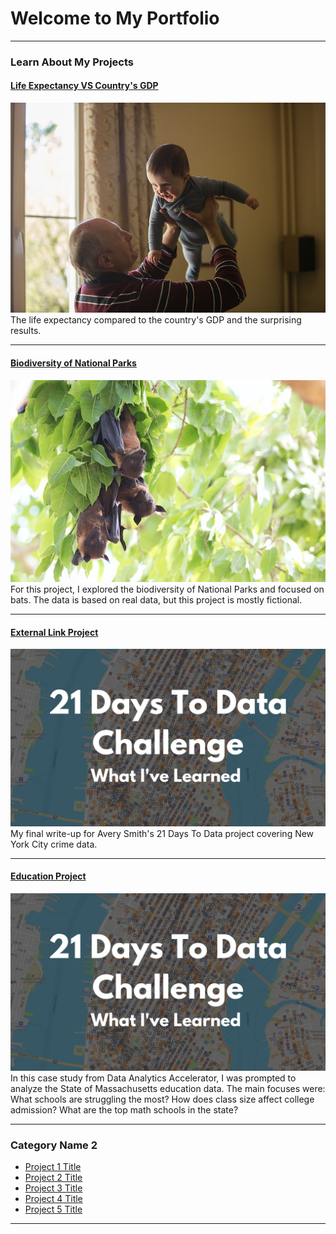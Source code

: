 # Welcome to My Portfolio

---

### Learn About My Projects

#### [Life Expectancy VS Country's GDP](https://github.com/JMas1913/Life_expectancy_and_gdp)
<img src="images/johnny-cohen-OxOxqLAWvE0-unsplash (1).jpg"/>
The life expectancy compared to the country's GDP and the surprising results.

---
#### [Biodiversity of National Parks](/biodiversity_national_parks)
<img src="images/hans-veth-Er7IsQ7cw-o-unsplash.jpg"/>
For this project, I explored the biodiversity of National Parks and focused on bats.
The data is based on real data, but this project is mostly fictional.

---
#### [External Link Project](https://www.linkedin.com/pulse/what-i-learned-21-days-data-avery-smith)
[<img src="images/21 Days To Data Challenge What I've Learned Cover.png?raw=true"/>](https://www.linkedin.com/pulse/what-i-learned-21-days-data-avery-smith)
My final write-up for Avery Smith's 21 Days To Data project covering New York City crime data. 


---
#### [Education Project](https://www.linkedin.com/pulse/massachusetts-education-analysis-samantha-paul/)
[<img src="images/21 Days To Data Challenge What I've Learned Cover.png?raw=true"/>](https://www.linkedin.com/pulse/what-i-learned-21-days-data-avery-smith)
In this case study from Data Analytics Accelerator, I was prompted to analyze the State of Massachusetts education data. The main focuses were:
What schools are struggling the most?
How does class size affect college admission?
What are the top math schools in the state? 

---

### Category Name 2

- [Project 1 Title](http://example.com/)
- [Project 2 Title](http://example.com/)
- [Project 3 Title](http://example.com/)
- [Project 4 Title](http://example.com/)
- [Project 5 Title](http://example.com/)

---






